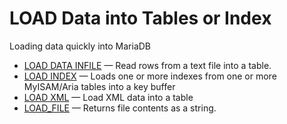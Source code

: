 # LOAD Data into Tables or Index

Loading data quickly into MariaDB

- [LOAD DATA INFILE](/sql-statements-structure/sql-statements/data-manipulation/inserting-loading-data/load-data-into-tables-or-index/load-data-infile/) — Read rows from a text file into a table.
- [LOAD INDEX](/sql-statements-structure/sql-statements/data-manipulation/inserting-loading-data/load-data-into-tables-or-index/load-index/) — Loads one or more indexes from one or more MyISAM/Aria tables into a key buffer
- [LOAD XML](/sql-statements-structure/sql-statements/data-manipulation/inserting-loading-data/load-data-into-tables-or-index/load-xml/) — Load XML data into a table
- [LOAD_FILE](/built-in-functions/string-functions/load_file/) — Returns file contents as a string.